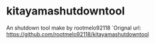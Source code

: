 # kitayamashutdowntool

An shutdown tool make by rootmelo92118
`Orignal url: https://github.com/rootmelo92118/kitayamashutdowntool
